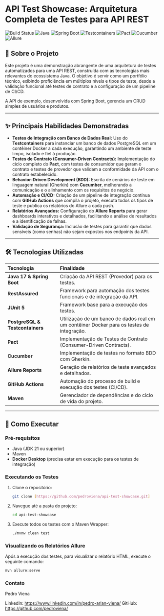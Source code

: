 # API Test Showcase: Arquitetura Completa de Testes para API REST

![Build Status](https://github.com/pedroviena/api-test-showcase/actions/workflows/ci-pipeline.yml/badge.svg)
![Java](https://img.shields.io/badge/Java-17-blue)
![Spring Boot](https://img.shields.io/badge/Spring_Boot-3.2.5-brightgreen)
![Testcontainers](https://img.shields.io/badge/Testcontainers-PostgreSQL-blueviolet)
![Pact](https://img.shields.io/badge/Pact-Contrato-orange)
![Cucumber](https://img.shields.io/badge/Cucumber-BDD-green)
![Allure](https://img.shields.io/badge/Allure_Report-Visual-red)

## 📄 Sobre o Projeto

Este projeto é uma demonstração abrangente de uma arquitetura de testes automatizados para uma API REST, construída com as tecnologias mais relevantes do ecossistema Java. O objetivo é servir como um portfólio técnico, exibindo proficiência em múltiplos níveis e tipos de teste, desde a validação funcional até testes de contrato e a configuração de um pipeline de CI/CD.

A API de exemplo, desenvolvida com Spring Boot, gerencia um CRUD simples de usuários e produtos.

---

## ✨ Principais Habilidades Demonstradas

* **Testes de Integração com Banco de Dados Real:** Uso do **Testcontainers** para instanciar um banco de dados PostgreSQL em um contêiner Docker a cada execução, garantindo um ambiente de teste limpo, isolado e fiel à produção.
* **Testes de Contrato (Consumer-Driven Contracts):** Implementação do ciclo completo do **Pact**, com testes de consumidor que geram o contrato e testes de provedor que validam a conformidade da API com o contrato estabelecido.
* **Behavior-Driven Development (BDD):** Escrita de cenários de teste em linguagem natural (Gherkin) com **Cucumber**, melhorando a comunicação e o alinhamento com os requisitos de negócio.
* **Automação e CI/CD:** Criação de um pipeline de integração contínua com **GitHub Actions** que compila o projeto, executa todos os tipos de teste e publica os relatórios do Allure a cada push.
* **Relatórios Avançados:** Configuração do **Allure Reports** para gerar dashboards interativos e detalhados, facilitando a análise de resultados e a identificação de falhas.
* **Validação de Segurança:** Inclusão de testes para garantir que dados sensíveis (como senhas) não sejam expostos nos endpoints da API.

---

## 🛠️ Tecnologias Utilizadas

| Tecnologia | Finalidade |
| :--- | :--- |
| **Java 17 & Spring Boot** | Criação da API REST (Provedor) para os testes. |
| **RestAssured** | Framework para automação dos testes funcionais e de integração da API. |
| **JUnit 5** | Framework base para a execução dos testes. |
| **PostgreSQL & Testcontainers**| Utilização de um banco de dados real em um contêiner Docker para os testes de integração. |
| **Pact** | Implementação de Testes de Contrato (Consumer-Driven Contracts). |
| **Cucumber** | Implementação de testes no formato BDD com Gherkin. |
| **Allure Reports** | Geração de relatórios de teste avançados e detalhados. |
| **GitHub Actions** | Automação do processo de build e execução dos testes (CI/CD). |
| **Maven** | Gerenciador de dependências e do ciclo de vida do projeto. |

---

## 🚀 Como Executar

### Pré-requisitos

- Java (JDK 21 ou superior)
- Maven
- **Docker Desktop** (precisa estar em execução para os testes de integração)

### Executando os Testes

1.  Clone o repositório:
    ```bash
    git clone [https://github.com/pedroviena/api-test-showcase.git]
    ```
2.  Navegue até a pasta do projeto:
    ```bash
    cd api-test-showcase
    ```
3.  Execute todos os testes com o Maven Wrapper:
    ```bash
    ./mvnw clean test
    ```

### Visualizando os Relatórios Allure

Após a execução dos testes, para visualizar o relatório HTML, execute o seguinte comando:

```bash
mvn allure:serve
 ```


###  Contato
Pedro Viena

LinkedIn: https://www.linkedin.com/in/pedro-arian-viena/
GitHub: https://github.com/pedroviena/
